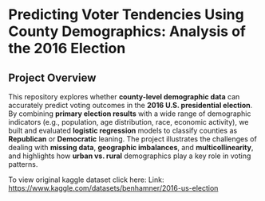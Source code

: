 # Predicting Voter Tendencies Using County Demographics: Analysis of the 2016 Election

## Project Overview
This repository explores whether **county-level demographic data** can accurately predict voting outcomes in the **2016 U.S. presidential election**. By combining **primary election results** with a wide range of demographic indicators (e.g., population, age distribution, race, economic activity), we built and evaluated **logistic regression** models to classify counties as **Republican** or **Democratic** leaning. The project illustrates the challenges of dealing with **missing data**, **geographic imbalances**, and **multicollinearity**, and highlights how **urban vs. rural** demographics play a key role in voting patterns.

To view original kaggle dataset click here: Link: https://www.kaggle.com/datasets/benhamner/2016-us-election
